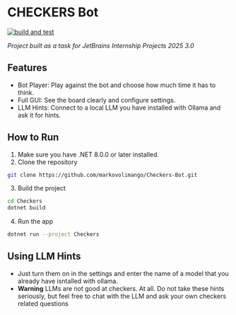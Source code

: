 # CHECKERS Bot

[![build and test](https://github.com/markovolimango/Checkers/actions/workflows/build-and-test.yml/badge.svg)](https://github.com/markovolimango/Checkers/actions/workflows/build-and-test.yml)

*Project built as a task for JetBrains Internship Projects 2025 3.0*

## Features

- Bot Player: Play against the bot and choose how much time it has to think.
- Full GUI: See the board clearly and configure settings.
- LLM Hints: Connect to a local LLM you have installed with Ollama and ask it for hints.

## How to Run

1. Make sure you have .NET 8.0.0 or later installed.
2. Clone the repository
```zsh
git clone https://github.com/markovolimango/Checkers-Bot.git
```
3. Build the project
```zsh
cd Checkers
dotnet build
```
4. Run the app
```zsh
dotnet run --project Checkers
```

## Using LLM Hints

- Just turn them on in the settings and enter the name of a model that you already have isntalled with ollama.
- **Warning** LLMs are not good at checkers. At all. Do not take these hints seriously, but feel free to chat with the LLM and ask your own checkers related questions
